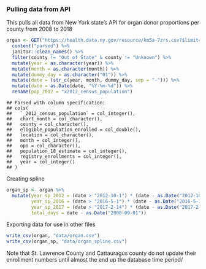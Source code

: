 
### Pulling data from API

This pulls all data from New York state’s API for organ donor
proportions per county from 2008 to
2018

``` r
organ <- GET("https://health.data.ny.gov/resource/km5a-7zrs.csv?$limit=10000") %>% 
  content("parsed") %>%
  janitor::clean_names() %>%
  filter(county != "Out of State" & county != "Unknown") %>%
  mutate(year = as.character(year)) %>%
  mutate(month = as.character(month)) %>%
  mutate(dummy_day = as.character("01")) %>%
  mutate(date = (str_c(year, month, dummy_day, sep = "-"))) %>%
  mutate(date = as.Date(date, "%Y-%m-%d")) %>% 
  rename(pop_2012 = "x2012_census_population")
```

    ## Parsed with column specification:
    ## cols(
    ##   `_2012_census_population` = col_integer(),
    ##   chart_month = col_character(),
    ##   county = col_character(),
    ##   eligible_population_enrolled = col_double(),
    ##   location = col_character(),
    ##   month = col_integer(),
    ##   opo = col_character(),
    ##   population_18_estimate = col_integer(),
    ##   registry_enrollments = col_integer(),
    ##   year = col_integer()
    ## )

Creating spline

``` r
organ_sp <- organ %>% 
  mutate(year_sp_2012 = (date > "2012-10-1") * (date - as.Date("2012-10-1")), 
         year_sp_2016 = (date > "2016-5-1") * (date - as.Date("2016-5-1")), 
         year_sp_2017 = (date > "2017-2-14") * (date - as.Date("2017-2-14")),
         total_days = date - as.Date("2008-09-01"))
```

Exporting data for use in other files

``` r
write_csv(organ, "data/organ.csv")
write_csv(organ_sp, "data/organ_spline.csv")
```

Note that St. Lawrence County and Cattauragus county do not update their
enrollment numbers until almost the end up the database time period/
